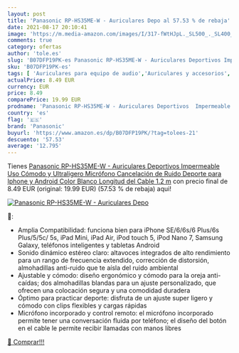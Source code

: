 ```yaml
---
layout: post
title: 'Panasonic RP-HS35ME-W - Auriculares Depo al 57.53 % de rebaja'
date: 2021-08-17 20:10:41
image: 'https://m.media-amazon.com/images/I/317-fWtHJpL._SL500_._SL400_.jpg'
comments: true
category: ofertas
author: 'tole.es'
slug: 'B07DFP19PK-es Panasonic RP-HS35ME-W - Auriculares Deportivos Impermeable...'
sku: 'B07DFP19PK-es'
tags: [ 'Auriculares para equipo de audio','Auriculares y accesorios','Electrónica','iphone','panasonic', ]
actualPrice: 8.49 EUR
currency: EUR
price: 8.49
comparePrice: 19.99 EUR
prodname: 'Panasonic RP-HS35ME-W - Auriculares Deportivos  Impermeable  Uso Cómodo y Ultraligero  Micrófono  Cancelación de Ruido  Deporte para Iphone y Android  Color Blanco  Longitud del Cable 1.2 m'
country: 'es'
flag: '🇪🇸'
brand: 'Panasonic'
buyurl: 'https://www.amazon.es/dp/B07DFP19PK/?tag=tolees-21'
descuento: '57.53'
average: '12.795'
---
```


Tienes [Panasonic RP-HS35ME-W - Auriculares Deportivos  Impermeable  Uso Cómodo y Ultraligero  Micrófono  Cancelación de Ruido  Deporte para Iphone y Android  Color Blanco  Longitud del Cable 1.2 m](https://www.amazon.es/dp/B07DFP19PK/?tag=tolees-21) con precio final de  8.49 EUR (original: 19.99 EUR) (57.53 %  de rebaja) aqui!

[![Panasonic RP-HS35ME-W - Auriculares Depo](https://m.media-amazon.com/images/I/317-fWtHJpL._SL500_._SL400_.jpg)](https://www.amazon.es/dp/B07DFP19PK/?tag=tolees-21)

🔎:

- Amplia Compatibilidad: funciona bien para iPhone SE/6/6s/6 Plus/6s Plus/5/5c/ 5s, iPad Mini, iPad Air, iPod touch 5, iPod Nano 7, Samsung Galaxy, teléfonos inteligentes y tabletas Android
- Sonido dinámico estéreo claro: altavoces integrados de alto rendimiento para un rango de frecuencia extendido, corrección de distorsión, almohadillas anti-ruido que te aísla del ruido ambiental
- Ajustable y cómodo: diseño ergonómico y cómodo para la oreja anti-caídas; dos almohadillas blandas para un ajuste personalizado, que ofrecen una colocación segura y una comodidad duradera
- Óptimo para practicar deporte: disfruta de un ajuste super ligero y cómodo con clips flexibles y cargas rápidas
- Micrófono incorporado y control remoto: el micrófono incorporado permite tener una conversación fluida por teléfono; el diseño del botón en el cable le permite recibir llamadas con manos libres

[🛒 Comprar!!!](https://www.amazon.es/dp/B07DFP19PK/?tag=tolees-21)
